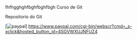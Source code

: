 fhfhgghghfbghfbghfbgh
Curso de Git

Repositorio do Git

[![paypal](https://www.paypalobjects.com/pt_BR/BR/i/btn/btn_donateCC_LG.gif)] https://www.paypal.com/cgi-bin/webscr?cmd=_s-xclick&hosted_button_id=4SGVWXUJNFUZ4